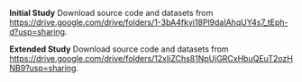 **Initial Study**
Download source code and datasets from https://drive.google.com/drive/folders/1-3bA4fkvi18Pl9daIAhqUY4s7_tEph-d?usp=sharing.

**Extended Study**
Download source code and datasets from https://drive.google.com/drive/folders/12xIiZChs81NpUjGRCxHbuQEuT2ozHNB9?usp=sharing.
